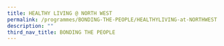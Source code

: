 ```yaml
---
title: HEALTHY LIVING @ NORTH WEST
permalink: /programmes/BONDING-THE-PEOPLE/HEALTHYLIVING-at-NORTHWEST
description: ""
third_nav_title: BONDING THE PEOPLE
---
```



